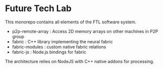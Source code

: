 # Future Tech Lab

This monorepo contains all elements of the FTL software system.

* p2p-remote-array : Access 2D memory arrays on other machines in P2P group
* fabric : C++ library implementing the neural fabric
* fabric-modules : custom native fabric relations
* fabric-js : Node.js bindings for fabric

The architecture relies on NodeJS with C++ native addons for processing.
